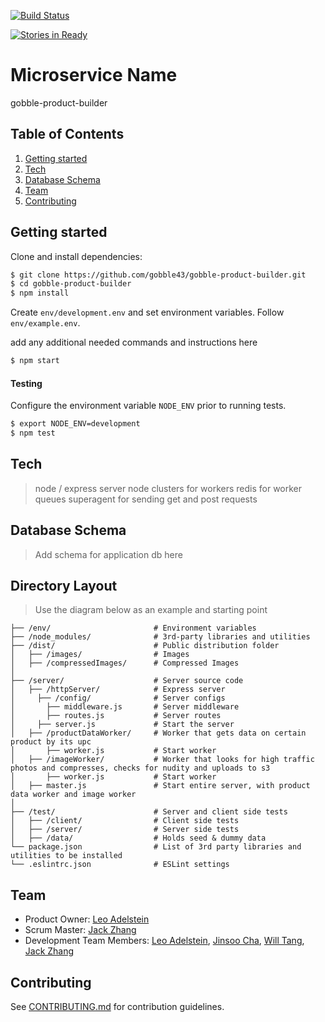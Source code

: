 [![Build Status](https://travis-ci.org/chkakaja/sentimize.svg?branch=master)](https://travis-ci.org/chkakaja/sentimize)

[![Stories in Ready](https://badge.waffle.io/chkakaja/sentimize.png?label=ready&title=Ready)](https://waffle.io/chkakaja/sentimize)

# Microservice Name
gobble-product-builder

## Table of Contents
1. [Getting started](#getting-started)
2. [Tech](#tech)
3. [Database Schema](#database-schema)
4. [Team](#team)
5. [Contributing](#contributing)

## Getting started

Clone and install dependencies:
```sh
$ git clone https://github.com/gobble43/gobble-product-builder.git
$ cd gobble-product-builder
$ npm install
```
Create `env/development.env` and set environment variables. Follow `env/example.env`.

add any additional needed commands and instructions here

```sh
$ npm start
```

#### Testing

Configure the environment variable `NODE_ENV` prior to running tests.

 ```sh
$ export NODE_ENV=development
$ npm test
```

## Tech
> node / express server
> node clusters for workers
> redis for worker queues
> superagent for sending get and post requests

## Database Schema
> Add schema for application db here

## Directory Layout
> Use the diagram below as an example and starting point
```
├── /env/                       # Environment variables
├── /node_modules/              # 3rd-party libraries and utilities
├── /dist/                      # Public distribution folder
│   ├── /images/                # Images
│   ├── /compressedImages/      # Compressed Images
│
├── /server/                    # Server source code
│   ├── /httpServer/            # Express server
│     ├── /config/              # Server configs
│       ├── middleware.js       # Server middleware
│       ├── routes.js           # Server routes
│     ├── server.js             # Start the server
│   ├── /productDataWorker/     # Worker that gets data on certain product by its upc
│       ├── worker.js           # Start worker
│   ├── /imageWorker/           # Worker that looks for high traffic photos and compresses, checks for nudity and uploads to s3
│       ├── worker.js           # Start worker
│   ├── master.js               # Start entire server, with product data worker and image worker
│
├── /test/                      # Server and client side tests
│   ├── /client/                # Client side tests
│   ├── /server/                # Server side tests
│   ├── /data/                  # Holds seed & dummy data
└── package.json                # List of 3rd party libraries and utilities to be installed
└── .eslintrc.json              # ESLint settings
```

## Team
  - Product Owner:            [Leo Adelstein](https://github.com/leoadelstein)
  - Scrum Master:             [Jack Zhang](https://github.com/jackrzhang)
  - Development Team Members: [Leo Adelstein](https://github.com/leoadelstein), [Jinsoo Cha](https://github.com/jinsoocha), [Will Tang](https://github.com/willwtang/shortly-deploy), [Jack Zhang](https://github.com/jackrzhang)

## Contributing
See [CONTRIBUTING.md](https://github.com/gobble43/docs/blob/master/STYLE-GUIDE.md) for contribution guidelines.